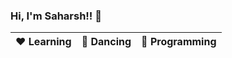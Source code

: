 ### Hi, I'm Saharsh!! 👋

|:heart: Learning | :yellow_heart: Dancing | :blue_heart: Programming|
|:---:|:---:|:---:|
